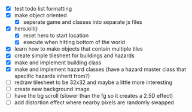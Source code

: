 - [x] test todo list formatting
- [x] make object oriented
    - [x] seperate game and classes into separate js files
- [x] hero.kill()
    - [x] reset hero to start location
    - [x] execute when hitting bottom of the world
- [x] learn how to make objects that contain multiple tiles
- [x] create simple tilesheet for buildings and hazards
- [x] make and implement building class
- [x] make and implement hazard classes (have a hazard master class that specific hazards inherit from?)
- [ ] redraw tilesheet to be 32x32 and maybe a little more interesting
- [ ] create new background image
- [ ] have the bg scroll (slower than the fg so it creates a 2.5D effect)
- [ ] add distortion effect where nearby pixels are randomly swapped
